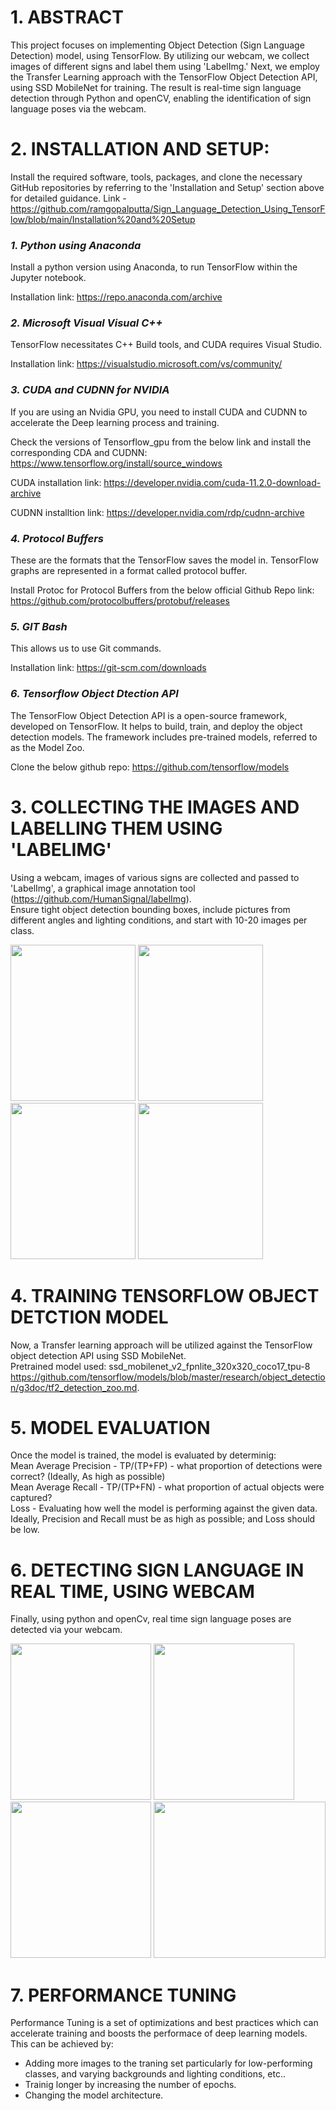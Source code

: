 # 1. ABSTRACT
This project focuses on implementing Object Detection (Sign Language Detection) model, using TensorFlow. By utilizing our webcam, we collect images of different signs and label them using 'LabelImg.' Next, we employ the Transfer Learning approach with the TensorFlow Object Detection API, using SSD MobileNet for training. The result is real-time sign language detection through Python and openCV, enabling the identification of sign language poses via the webcam. 

# 2. INSTALLATION AND SETUP:

Install the required software, tools, packages, and clone the necessary GitHub repositories by referring to the 'Installation and Setup' section above for detailed guidance.
Link - https://github.com/ramgopalputta/Sign_Language_Detection_Using_TensorFlow/blob/main/Installation%20and%20Setup

### _1. Python using Anaconda_
Install a python version using Anaconda, to run TensorFlow within the Jupyter notebook.

Installation link:
https://repo.anaconda.com/archive


### _2. Microsoft Visual Visual C++_
TensorFlow necessitates C++ Build tools, and CUDA requires Visual Studio.

Installation link:
https://visualstudio.microsoft.com/vs/community/


### _3. CUDA and CUDNN for NVIDIA_
If you are using an Nvidia GPU, you need to install CUDA and CUDNN to accelerate the Deep learning process and training.

Check the versions of Tensorflow_gpu from the below link and install the corresponding CDA and CUDNN:
https://www.tensorflow.org/install/source_windows

CUDA installation link:
https://developer.nvidia.com/cuda-11.2.0-download-archive

CUDNN installtion link:
https://developer.nvidia.com/rdp/cudnn-archive


### _4. Protocol Buffers_
These are the formats that the TensorFlow saves the model in. TensorFlow graphs are represented in a format called protocol buffer.

Install Protoc for Protocol Buffers from the below official Github Repo link:
https://github.com/protocolbuffers/protobuf/releases


### _5. GIT Bash_
This allows us to use Git commands.

Installation link:
https://git-scm.com/downloads


### _6. Tensorflow Object Dtection API_
The TensorFlow Object Detection API is a open-source framework, developed on TensorFlow. It helps to build, train, and deploy the object detection models. The framework includes pre-trained models, referred to as the Model Zoo.

Clone the below github repo:
https://github.com/tensorflow/models

# 3. COLLECTING THE IMAGES AND LABELLING THEM USING 'LABELIMG'
Using a webcam, images of various signs are collected and passed to 'LabelImg', a graphical image annotation tool (https://github.com/HumanSignal/labelImg). \
Ensure tight object detection bounding boxes, include pictures from different angles and lighting conditions, and start with 10-20 images per class.

<img src="https://github.com/ramgopalputta/Object_Detection_Using_TensorFlow/assets/114395443/47c85a39-40e1-403c-8abc-2cae9e4bd40b" width="200" height="250" />

<img src="https://github.com/ramgopalputta/Object_Detection_Using_TensorFlow/assets/114395443/262cedb1-ffb1-49f8-9b89-2cbc37b2ea4a" width="200" height="250" />

<img src="https://github.com/ramgopalputta/Object_Detection_Using_TensorFlow/assets/114395443/99de80f6-515c-4241-a1f3-f042ccae2203" width="200" height="250" />

<img src="https://github.com/ramgopalputta/Object_Detection_Using_TensorFlow/assets/114395443/70022a6e-2498-4198-8794-da3f1444a0c1" width="200" height="250" />

# 4. TRAINING TENSORFLOW OBJECT DETCTION MODEL
Now, a Transfer learning approach will be utilized against the TensorFlow object detection API using SSD MobileNet.\
Pretrained model used: ssd_mobilenet_v2_fpnlite_320x320_coco17_tpu-8
https://github.com/tensorflow/models/blob/master/research/object_detection/g3doc/tf2_detection_zoo.md.

# 5. MODEL EVALUATION
Once the model is trained, the model is evaluated by determinig: \
Mean Average Precision - TP/(TP+FP) - what proportion of detections were correct? (Ideally, As high as possible)\
Mean Average Recall    - TP/(TP+FN) - what proportion of actual objects were captured?\
Loss - Evaluating how well the model is performing against the given data.\
Ideally, Precision and Recall must be as high as possible; and Loss should be low.


# 6. DETECTING SIGN LANGUAGE IN REAL TIME, USING WEBCAM
Finally, using python and openCv, real time sign language poses are detected via your webcam. 

<img src="https://github.com/ramgopalputta/Object_Detection_Using_TensorFlow/assets/114395443/38e40d73-a4a1-4398-a8a3-6c024cf3289c" width="225" height="250" />

<img src="https://github.com/ramgopalputta/Object_Detection_Using_TensorFlow/assets/114395443/9eed0334-e091-4f87-aee1-d409a59ac869" width="225" height="250" />

<img src="https://github.com/ramgopalputta/Object_Detection_Using_TensorFlow/assets/114395443/6fd8e5cd-b206-4879-998b-bbdce3fdab99" width="225" height="250" />

<img src="https://github.com/ramgopalputta/Object_Detection_Using_TensorFlow/assets/114395443/f579d1f8-9f36-4ae2-bbeb-9dd460d1c7e3" width="275" height="250" />



# 7. PERFORMANCE TUNING
Performance Tuning is a set of optimizations and best practices which can accelerate training and boosts the performace of deep learning models.
This can be achieved by:
* Adding more images to the traning set particularly for low-performing classes, and varying backgrounds and lighting conditions, etc..
* Trainig longer by increasing the number of epochs.
* Changing the model architecture.


